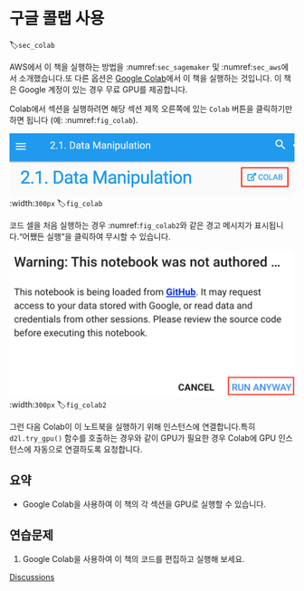# 구글 콜랩 사용
:label:`sec_colab`

AWS에서 이 책을 실행하는 방법을 :numref:`sec_sagemaker` 및 :numref:`sec_aws`에서 소개했습니다.또 다른 옵션은 [Google Colab](https://colab.research.google.com/)에서 이 책을 실행하는 것입니다. 이 책은 Google 계정이 있는 경우 무료 GPU를 제공합니다. 

Colab에서 섹션을 실행하려면 해당 섹션 제목 오른쪽에 있는 `Colab` 버튼을 클릭하기만 하면 됩니다 (예: :numref:`fig_colab`).  

![Open a section on Colab](../img/colab.png)
:width:`300px`
:label:`fig_colab`

코드 셀을 처음 실행하는 경우 :numref:`fig_colab2`와 같은 경고 메시지가 표시됩니다.“어쨌든 실행”을 클릭하여 무시할 수 있습니다. 

![The warning message for running a section on Colab](../img/colab-2.png)
:width:`300px`
:label:`fig_colab2`

그런 다음 Colab이 이 노트북을 실행하기 위해 인스턴스에 연결합니다.특히 `d2l.try_gpu()` 함수를 호출하는 경우와 같이 GPU가 필요한 경우 Colab에 GPU 인스턴스에 자동으로 연결하도록 요청합니다. 

## 요약

* Google Colab을 사용하여 이 책의 각 섹션을 GPU로 실행할 수 있습니다.

## 연습문제

1. Google Colab을 사용하여 이 책의 코드를 편집하고 실행해 보세요.

[Discussions](https://discuss.d2l.ai/t/424)
